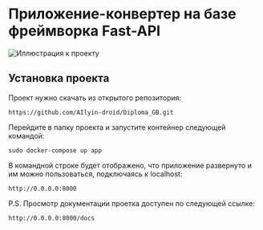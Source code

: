 # Приложение-конвертер на базе фреймворка Fast-API
![Иллюстрация к проекту](static/cUrl_Fetch_to_Python_Converter.jpg)

## Установка проекта
Проект нужно скачать из открытого репозитория:

```
https://github.com/AIlyin-droid/Diploma_GB.git
```

Перейдите в папку проекта и запустите контейнер следующей командой:

```
sudo docker-compose up app
```

В командной строке будет отображено, что приложение развернуто и им можно пользоваться, подключаясь к localhost:

```
http://0.0.0.0:8000
```

P.S. Просмотр документации проетка доступен по следующей ссылке:

```
http://0.0.0.0:8000/docs
```